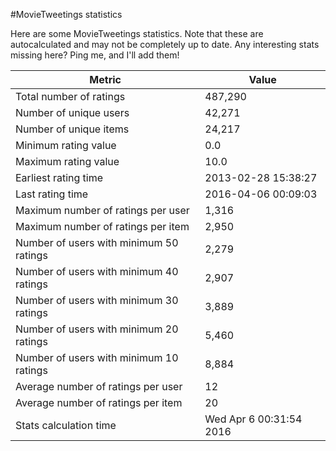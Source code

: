 #MovieTweetings statistics

Here are some MovieTweetings statistics. Note that these are autocalculated and may not be completely up to date. Any interesting stats missing here? Ping me, and I'll add them!

Metric | Value
--- | ---
Total number of ratings                 | 487,290
Number of unique users                  | 42,271
Number of unique items                  | 24,217
Minimum rating value                    | 0.0
Maximum rating value                    | 10.0
Earliest rating time                    | 2013-02-28 15:38:27
Last rating time                        | 2016-04-06 00:09:03
Maximum number of ratings per user      | 1,316
Maximum number of ratings per item      | 2,950
Number of users with minimum 50 ratings | 2,279
Number of users with minimum 40 ratings | 2,907
Number of users with minimum 30 ratings | 3,889
Number of users with minimum 20 ratings | 5,460
Number of users with minimum 10 ratings | 8,884
Average number of ratings per user      | 12
Average number of ratings per item      | 20
Stats calculation time                  | Wed Apr  6 00:31:54 2016

